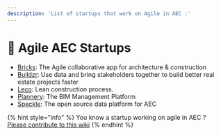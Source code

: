```yaml
---
description: 'List of startups that work on Agile in AEC :'
---
```


# 🚀 Agile AEC Startups

* [Bricks](https://www.bricksapp.io/): The Agile collaborative app for architecture & construction
* [Buildzr](https://www.buildrz.io/index-en.html): Use data and bring stakeholders together to build better real estate projects faster
* [Leco](https://leco.pro): Lean construction process.  
* [Plannery](https://www.plannerly.com/): The BIM Management Platform
* [Speckle](https://speckle.systems/): The open source data platform for AEC

{% hint style="info" %}
You know a startup working on agile in AEC ?   
[Please contribute to this wiki](../agile-bim-community/contribute.md)
{% endhint %}

